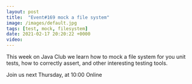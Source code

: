 ```yaml
---
layout: post
title:  "Event#169 mock a file system"
image: /images/default.jpg
tags: [test, mock, filesystem]
date: 2021-02-17 20:20:22 +0000
video: 
---
```


This week on Java Club we learn how to mock a file system for you unit tests, how to correctly assert, and other interesting testing tools.

Join us next Thursday, at 10:00 Online
